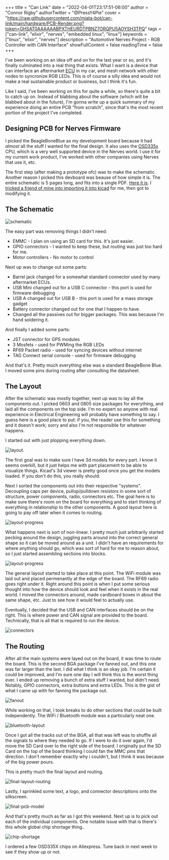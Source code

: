 +++
title = "Can Link"
date = "2022-04-01T23:17:51-06:00"
author = "Connor Rigby"
authorTwitter = "@PressY4Pie" 
cover = "https://raw.githubusercontent.com/miata-bot/can-link/main/hardware/PCB-Render.png?token=GHSAT0AAAAAABPXTHEURDTPBNZ7ORQPU5AOYSH3TPQ"
tags = ["can-link", "elixir", "nerves", "embedded linux", "linux"]
keywords = ["linux", "elixir", "nerves"]
description = "Automotive Nerves Project - RGB Controller with CAN Interface"
showFullContent = false
readingTime = false
+++

I've been working on an idea off and on for the last year or so, and it's finally culminated
into a real thing that exists. What I want is a device that can interface an aftermarket
[ECU](https://en.wikipedia.org/wiki/Electronic_control_unit) in my car, and mesh network with
other nodes to syncronize RGB LEDs. This is of course a silly idea and would not make a real
sustainable product or business, but I think it's fun.

Like I said, I've been working on this for quite a while, so there's quite a bit to catch up
on. Instead of blabbing about the software (which will be blabbed about in the future), I'm
gonna write up a quick summary of my experience doing an entire PCB "from scratch", since that's
the most recent portion of the project I've completed.

## Designing PCB for Nerves Firmware

I picked the BeagleBoneBlue as my development board because it had *almost* all the stuff I
wanted for the final design. It also uses the [OSD335x](https://octavosystems.com/octavo_products/osd335x/) CPU, which is a very well supported device in the Nerves world. I
use it for my current work product, I've worked with other companies using Nerves that use it,
etc.

The first step (after making a prototype ofc) was to make the schematic. Another reason I picked
this devboard was beause of how simple it is. The entire schematic is 5 pages long, and fits
into a single PDF. [Here it is](https://github.com/beagleboard/beaglebone-blue/blob/9812bd927a0157a0a326debb858e36678e6eed64/BeagleBone_Blue_sch.pdf).
I [tricked a friend of mine into importing it into kicad](https://github.com/miata-bot/can-link/commit/69d136ebbe92c61059c85afc6919afc3817271a1) for me, then got to modifying it. 

## The Schematic

![schematic](https://media.discordapp.net/attachments/643947340453118019/958716169408352256/unknown.png?width=2160&height=864)

The easy part was removing things I didn't need:

* EMMC - I plan on using an SD card for this. It's just easier.
* GPIO connectors - I wanted to keep these, but routing was just too hard for me.
* Motor controllers - No motor to control

Next up was to change out some parts:

* Barrel jack changed for a somewhat standard connector used by many aftermarket ECUs.
* USB Mini changed out for a USB C connector - this port is used for firmware debugging
* USB A changed out for USB B - this port is used for a mass storage gadget
* Battery connector changed out for one that I happen to have.
* Changed all the passives out for bigger packages. This was because I'm hand soldering it.

And finally I added some parts:

* JST connector for GPS modules
* 3 Mosfets - used for PWMing the RGB LEDs
* RF69 Packet radio - used for syncing devices without internet
* TAG Connect serial console - used for firmware debugging

And that's it. Pretty much everything else was a standard BeagleBone Blue. I moved some pins
during routing after consulting the datasheet.

## The Layout

After the schematic was mostly together, next up was to lay all the components out. I picked 0603 and 0805 size packages for everything, and laid all the components on the top side. I'm no expert so anyone with real experience in Electrical Engineering will probably have something to say. I guess here is a good place to put: if you, the reader use this for something and it doesn't work; sorry and also I'm not responsible for whatever happens.

I started out with just plopping everything down.

![layout](https://media.discordapp.net/attachments/643947340453118019/958094663275925524/unknown.png).

The first goal was to make sure I have 3d models for every part. I know it seems overkill, but it
just helps me with part placement to be able to visualize things. Kicad's 3d viewer is pretty good once you get the models loaded. If you don't do this, you really should.

Next I sorted the components out into their respective "systems". Decoupling caps per device, pullup/pulldown resistors in some sort of structure, power components, radio, connectors etc.
The goal here is to make sure there's room on the board for everything and to start thinking of everything in relationship to the other components. A good layout here is going to pay off later when it comes to routing.

![layout-progress](https://media.discordapp.net/attachments/643947340453118019/958814194273243146/unknown.png)

What happens next is sort of non-linear. I pretty much just arbitrarily started pecking around
the design, juggling parts around into the correct general shape so it can be moved around as a unit. I didn't have an requirements for where anything should go, which was sort of hard for me to reason about, so I just started assembling sections into blocks.

![layout-progress](https://media.discordapp.net/attachments/643947340453118019/958883714396487722/unknown.png)

The general layout started to take place at this point. The WiFi module was laid out and placed permenantly at the edge of the board. The RF69 radio goes right under it.
Right around this point is when I put some serious thought into how the device should look and
feel when it exists in the real world. I moved the connectors around, made cardboard boxes in about the same shape, etc. Just to see how it would feel to actually use.

Eventually, I decided that the USB and CAN interfaces should be on the right. This is where power
and CAN signal are provided to the board. Technically, that is all that is required to run the device.

![connectors](https://cdn.discordapp.com/attachments/643947340453118019/959123883582169098/unknown.png)

## The Routing

After all the main systems were layed out on the board, it was time to route the board. This is
the second BGA package I've fanned out, and this one was far larger than the last. I did what
I think is an okay job. I'm certain it could be improved, and I'm sure one day I will think this
is the worst thing ever. I ended up removing a bunch of extra stuff I wanted, but didn't need.
Notably, GPIO connectors, extra buttons and extra LEDs. This is the gist of what I came up with for
fanning the package out.

![fanout](https://media.discordapp.net/attachments/643947340453118019/959291652126679080/unknown.png)

While working on that, I took breaks to do other sections that could be built independently.
The WiFi / Bluetooth module was a particularly neat one.

![bluetooth-layout](https://media.discordapp.net/attachments/643947340453118019/959184408865284156/unknown.png)

Once I got all the tracks out of the BGA, all that was left was to shuffle all the signals
to where they needed to go. If I were to do it over again, I'd move the SD Card over to the right
side of the board. I originally put the SD Card on the top of the board thinking I could fan the
MMC pins that direction. I don't remember exactly why i couldn't, but I think it was because
of the big power pours.

This is pretty much the final layout and routing.

![final-layout-routing](https://media.discordapp.net/attachments/643947340453118019/959527063302307960/unknown.png)

Lastly, I sprinkled some text, a logo, and connector descriptions onto the silkscreen.

![final-pcb-model](https://media.discordapp.net/attachments/957852929254113300/959576291563163708/unknown.png)

And that's pretty much as far as I got this weekend. Next up is to pick out each of the individual components.
One notable issue with that is there's this whole global chip shortage thing..

![chip-shortage](https://media.discordapp.net/attachments/643947340453118019/959626650935517194/unknown.png?width=2160&height=144)

I ordered a few OSD335X chips on Aliexpress. Tune back in next week to see if they show up or not.
